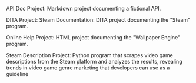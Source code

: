 API Doc Project: Markdown project documenting a fictional API.

DITA Project: Steam Documentation: DITA project documenting the "Steam" program.

Online Help Project: HTML project documenting the "Wallpaper Engine" program.

Steam Description Project: Python program that scrapes video game descriptions from the Steam platform and analyzes the results, revealing trends in video game genre marketing that developers can use as a guideline
